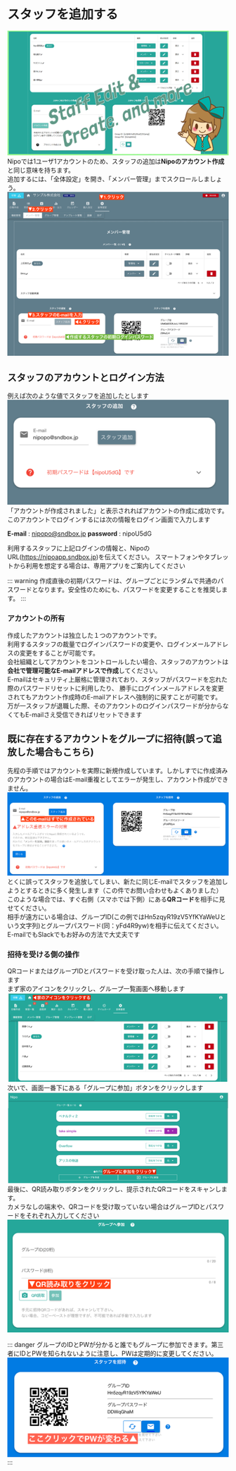 # スタッフを追加する<Badge text="管理者向け" />
  
![グループ設定](../../image/icatch/i16.png)
Nipoでは1ユーザ1アカウントのため、スタッフの追加は**Nipoのアカウント作成**と同じ意味を持ちます。  
追加するには、「全体設定」を開き、「メンバー管理」までスクロールしましょう。
![スタッフの追加手順](./group/g8.png)

## スタッフのアカウントとログイン方法
例えば次のような値でスタッフを追加したとします
![スタッフアカウントの追加](./group/g9.png)
「アカウントが作成されました」と表示されればアカウントの作成に成功です。  
このアカウントでログインするには次の情報をログイン画面で入力します  

**E-mail** : nipopo@sndbox.jp
**password** : nipoU5dG

利用するスタッフに上記ログインの情報と、NipoのURL(https://nipoapp.sndbox.jp)を伝えてください。
スマートフォンやタブレットから利用を想定する場合は、専用アプリをご案内してください

::: warning
作成直後の初期パスワードは、グループごとにランダムで共通のパスワードとなります。安全性のためにも、パスワードを変更することを推奨します。
:::

### アカウントの所有
作成したアカウントは独立した１つのアカウントです。  
利用するスタッフの裁量でログインパスワードの変更や、ログインメールアドレスの変更をすることが可能です。  
会社組織としてアカウントをコントロールしたい場合、スタッフのアカウントは**会社で管理可能なE-mailアドレスで作成**してください。  
E-mailはセキュリティ上厳格に管理されており、スタッフがパスワードを忘れた際のパスワードリセットに利用したり、
勝手にログインメールアドレスを変更されてもアカウント作成時のE-mailアドレスへ強制的に戻すことが可能です。
万が一スタッフが退職した際、そのアカウントのログインパスワードが分からなくてもE-mailさえ受信できればリセットできます

## 既に存在するアカウントをグループに招待(誤って追放した場合もこちら)
先程の手順ではアカウントを実際に新規作成しています。しかしすでに作成済みのアカウントの場合はE-mail重複としてエラーが発生し、アカウント作成ができません。
![アカウントの重複エラー](./group/g10.png)
とくに誤ってスタッフを追放してしまい、新たに同じE-mailでスタッフを追加しようとするときに多く発生します（この件でお問い合わせもよくありました）
このような場合では、すぐ右側（スマホでは下側）にある**QRコード**を相手に見せてください。  
相手が遠方にいる場合は、グループID(この例ではHn5zqyR19zV5YfKYaWeUという文字列)とグループパスワード(同：yFd4R9yw)を相手に伝えてください。  
E-mailでもSlackでもお好みの方法で大丈夫です

### 招待を受ける側の操作
QRコードまたはグループIDとパスワードを受け取った人は、次の手順で操作します  
まず家のアイコンをクリックし、グループ一覧画面へ移動します
![グループ画面からロビー画面へ切替](./group/g12.png)
次いで、画面一番下にある「グループに参加」ボタンをクリックします
![既存のグループから招待を受ける](./group/g13.png)
最後に、QR読み取りボタンをクリックし、提示されたQRコードをスキャンします。  
カメラなしの端末や、QRコードを受け取っていない場合はグループIDとパスワードをそれぞれ入力してください
![QRコードを読み取りグループへ参加する](./group/g14.png)

::: danger
グループのIDとPWが分かると誰でもグループに参加できます。第三者にIDとPWを知られないように注意し、PWは定期的に変更してください。  
![グループのパスワードを変更する](./group/g15.png)
:::
